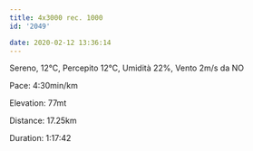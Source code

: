 ```yaml
---
title: 4x3000 rec. 1000
id: '2049'

date: 2020-02-12 13:36:14
---
```


Sereno, 12°C, Percepito 12°C, Umidità 22%, Vento 2m/s da NO

Pace: 4:30min/km

Elevation: 77mt

Distance: 17.25km

Duration: 1:17:42

<!-- ![image](/images/2021/08/20200212-activity-map_huf2e48251f6d81b3056576e314f96012b_87578_700x0_resize_box_3.png) -->
